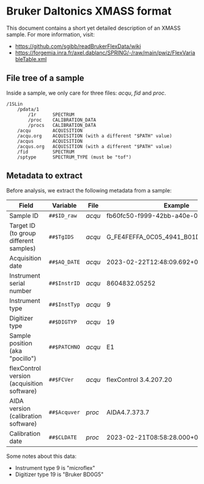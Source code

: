 # Bruker Daltonics XMASS format

This document contains a short yet detailed description of an XMASS sample. For more information, visit:

- https://github.com/sgibb/readBrukerFlexData/wiki
- https://forgemia.inra.fr/axel.dablanc/SPRING/-/raw/main/pwiz/FlexVariableTable.xml

## File tree of a sample
Inside a sample, we only care for three files: *acqu*, *fid* and *proc*.

```
/1SLin
    /pdata/1
        /1r      SPECTRUM
        /proc    CALIBRATION_DATA
        /procs   CALIBRATION_DATA
    /acqu        ACQUISITION
    /acqu.org    ACQUISITION (with a different "$PATH" value)
    /acqus       ACQUISITION
    /acqus.org   ACQUISITION (with a different "$PATH" value)
    /fid         SPECTRUM
    /sptype      SPECTRUM_TYPE (must be "tof")
```

## Metadata to extract
Before analysis, we extract the following metadata from a sample:

| Field                                      | Variable     | File   | Example                               |
|--------------------------------------------|--------------|--------|---------------------------------------|
| Sample ID                                  | `##$ID_raw`  | *acqu* | fb60fc50-f999-42bb-a40e-0bcc5e262e1d  |
| Target ID (to group different samples)     | `##$TgIDS`   | *acqu* | G_FE4FEFFA_0C05_4941_B01DB2DEDEF2F95F |
| Acquisition date                           | `##$AQ_DATE` | *acqu* | 2023-02-22T12:48:09.692+01:00         |
| Instrument serial number                   | `##$InstrID` | *acqu* | 8604832.05252                         |
| Instrument type                            | `##$InstTyp` | *acqu* | 9                                     |
| Digitizer type                             | `##$DIGTYP`  | *acqu* | 19                                    |
| Sample position (aka "pocillo")            | `##$PATCHNO` | *acqu* | E1                                    |
| flexControl version (acquisition software) | `##$FCVer`   | *acqu* | flexControl 3.4.207.20                |
| AIDA version (calibration software)        | `##$Acquver` | *proc* | AIDA4.7.373.7                         |
| Calibration date                           | `##$CLDATE`  | *proc* | 2023-02-21T08:58:28.000+00:00         |

Some notes about this data:

- Instrument type 9 is "microflex"
- Digitizer type 19 is "Bruker BD0G5"
